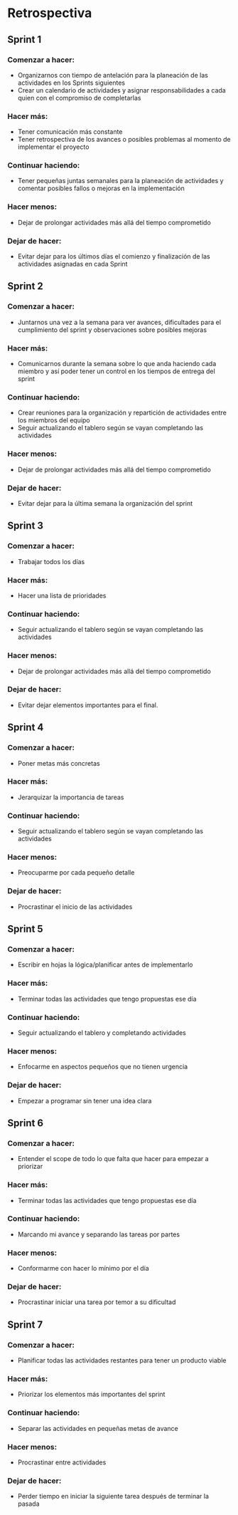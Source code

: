 <h1>Retrospectiva</h1>

<h2>Sprint 1</h2>

<h3>Comenzar a hacer:</h3>
<ul>
    <li>Organizarnos con tiempo de antelación para la planeación de las actividades en los Sprints siguientes</li>
    <li>Crear un calendario de actividades y asignar responsabilidades a cada quien con el compromiso de completarlas</li>
</ul>

<h3>Hacer más:</h3>
  <ul>  
    <li>Tener comunicación más constante</li>
    <li>Tener retrospectiva de los avances o posibles problemas al momento de implementar el proyecto</li>
</ul>

<h3>Continuar haciendo:</h3>
<ul>
  <li>Tener pequeñas juntas semanales para la planeación de actividades y comentar posibles fallos o mejoras en la implementación</li>
</ul>

<h3>Hacer menos:</h3>
<ul>
    <li>Dejar de prolongar actividades más allá del tiempo comprometido</li>
</ul>

<h3>Dejar de hacer:</h3>
<ul>
    <li>Evitar dejar para los últimos días el comienzo y finalización de las actividades asignadas en cada Sprint</li>
</ul>

<h2>Sprint 2</h2>

<h3>Comenzar a hacer:</h3>
<ul>
    <li>Juntarnos una vez a la semana para ver avances, dificultades para el cumplimiento del sprint y observaciones sobre posibles mejoras</li>
</ul>

<h3>Hacer más:</h3>
  <ul>  
    <li>Comunicarnos durante la semana sobre lo que anda haciendo cada miembro y así poder tener un control en los tiempos de entrega del sprint</li>
</ul>

<h3>Continuar haciendo:</h3>
<ul>
  <li>Crear reuniones para la organización y repartición de actividades entre los miembros del equipo</li>
  <li>Seguir actualizando el tablero según se vayan completando las actividades</li>
</ul>

<h3>Hacer menos:</h3>
<ul>
    <li>Dejar de prolongar actividades más allá del tiempo comprometido</li>
</ul>

<h3>Dejar de hacer:</h3>
<ul>
    <li>Evitar dejar para la última semana la organización del sprint</li>
</ul>

<h2>Sprint 3</h2>

<h3>Comenzar a hacer:</h3>
<ul>
    <li>Trabajar todos los días</li>
</ul>

<h3>Hacer más:</h3>
  <ul>  
    <li>Hacer una lista de prioridades</li>
</ul>

<h3>Continuar haciendo:</h3>
<ul>
  <li>Seguir actualizando el tablero según se vayan completando las actividades</li>
</ul>

<h3>Hacer menos:</h3>
<ul>
    <li>Dejar de prolongar actividades más allá del tiempo comprometido</li>
</ul>

<h3>Dejar de hacer:</h3>
<ul>
    <li>Evitar dejar elementos importantes para el final.</li>
</ul>

<h2>Sprint 4</h2>

<h3>Comenzar a hacer:</h3>
<ul>
    <li>Poner metas más concretas</li>
</ul>

<h3>Hacer más:</h3>
  <ul>  
    <li>Jerarquizar la importancia de tareas</li>
</ul>

<h3>Continuar haciendo:</h3>
<ul>
  <li>Seguir actualizando el tablero según se vayan completando las actividades</li>
</ul>

<h3>Hacer menos:</h3>
<ul>
    <li>Preocuparme por cada pequeño detalle</li>
</ul>

<h3>Dejar de hacer:</h3>
<ul>
    <li>Procrastinar el inicio de las actividades</li>
</ul>

<h2>Sprint 5</h2>

<h3>Comenzar a hacer:</h3>
<ul>
    <li>Escribir en hojas la lógica/planificar antes de implementarlo</li>
</ul>

<h3>Hacer más:</h3>
  <ul>  
    <li>Terminar todas las actividades que tengo propuestas ese día</li>
</ul>

<h3>Continuar haciendo:</h3>
<ul>
  <li>Seguir actualizando el tablero y completando actividades</li>
</ul>

<h3>Hacer menos:</h3>
<ul>
    <li>Enfocarme en aspectos pequeños que no tienen urgencia</li>
</ul>

<h3>Dejar de hacer:</h3>
<ul>
    <li>Empezar a programar sin tener una idea clara</li>
</ul>

<h2>Sprint 6</h2>

<h3>Comenzar a hacer:</h3>
<ul>
    <li>Entender el scope de todo lo que falta que hacer para empezar a priorizar</li>
</ul>

<h3>Hacer más:</h3>
  <ul>  
    <li>Terminar todas las actividades que tengo propuestas ese día</li>
</ul>

<h3>Continuar haciendo:</h3>
<ul>
  <li>Marcando mi avance y separando las tareas por partes</li>
</ul>

<h3>Hacer menos:</h3>
<ul>
    <li>Conformarme con hacer lo mínimo por el día</li>
</ul>

<h3>Dejar de hacer:</h3>
<ul>
    <li>Procrastinar iniciar una tarea por temor a su dificultad</li>
</ul>

<h2>Sprint 7</h2>

<h3>Comenzar a hacer:</h3>
<ul>
    <li>Planificar todas las actividades restantes para tener un producto viable</li>
</ul>

<h3>Hacer más:</h3>
  <ul>  
    <li>Priorizar los elementos más importantes del sprint</li>
</ul>

<h3>Continuar haciendo:</h3>
<ul>
  <li>Separar las actividades en pequeñas metas de avance</li>
</ul>

<h3>Hacer menos:</h3>
<ul>
    <li>Procrastinar entre actividades</li>
</ul>

<h3>Dejar de hacer:</h3>
<ul>
    <li>Perder tiempo en iniciar la siguiente tarea después de terminar la pasada</li>
</ul>